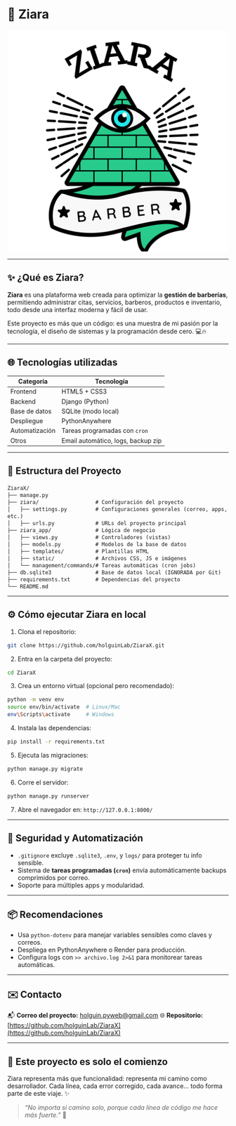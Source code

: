 
# 🚀 Ziara 

![Ziara Banner](/ziara_app/static/img/logo5.png)

---

## ✨ ¿Qué es Ziara?

**Ziara** es una plataforma web creada para optimizar la **gestión de barberías**, permitiendo administrar citas, servicios, barberos, productos e inventario, todo desde una interfaz moderna y fácil de usar.

Este proyecto es más que un código: es una muestra de mi pasión por la tecnología, el diseño de sistemas y la programación desde cero. 💻🔥

---

## 🌐 Tecnologías utilizadas

| Categoría      | Tecnología                         |
| -------------- | ---------------------------------- |
| Frontend       | HTML5 + CSS3                       |
| Backend        | Django (Python)                    |
| Base de datos  | SQLite (modo local)                |
| Despliegue     | PythonAnywhere                     |
| Automatización | Tareas programadas con `cron`      |
| Otros          | Email automático, logs, backup zip |

---

## 📁 Estructura del Proyecto

```
ZiaraX/
├── manage.py
├── ziara/                  # Configuración del proyecto
│   ├── settings.py         # Configuraciones generales (correo, apps, etc.)
│   ├── urls.py             # URLs del proyecto principal
├── ziara_app/              # Lógica de negocio
│   ├── views.py            # Controladores (vistas)
│   ├── models.py           # Modelos de la base de datos
│   ├── templates/          # Plantillas HTML
│   ├── static/             # Archivos CSS, JS e imágenes
│   └── management/commands/# Tareas automáticas (cron jobs)
├── db.sqlite3              # Base de datos local (IGNORADA por Git)
├── requirements.txt        # Dependencias del proyecto
└── README.md
```

---

## ⚙️ Cómo ejecutar Ziara en local

1. Clona el repositorio:

```bash
git clone https://github.com/holguinLab/ZiaraX.git
```

2. Entra en la carpeta del proyecto:

```bash
cd ZiaraX
```

3. Crea un entorno virtual (opcional pero recomendado):

```bash
python -m venv env
source env/bin/activate  # Linux/Mac
env\Scripts\activate     # Windows
```

4. Instala las dependencias:

```bash
pip install -r requirements.txt
```

5. Ejecuta las migraciones:

```bash
python manage.py migrate
```

6. Corre el servidor:

```bash
python manage.py runserver
```

7. Abre el navegador en: `http://127.0.0.1:8000/`

---

## 🔐 Seguridad y Automatización

* `.gitignore` excluye `.sqlite3`, `.env`, y `logs/` para proteger tu info sensible.
* Sistema de **tareas programadas (`cron`)** envía automáticamente backups comprimidos por correo.
* Soporte para múltiples apps y modularidad.

---

## 📦 Recomendaciones

* Usa `python-dotenv` para manejar variables sensibles como claves y correos.
* Despliega en PythonAnywhere o Render para producción.
* Configura logs con `>> archivo.log 2>&1` para monitorear tareas automáticas.

---

## ✉️ Contacto

📬 **Correo del proyecto:** [holguin.pyweb@gmail.com](mailto:holguin.pyweb@gmail.com)
🌐 **Repositorio:** [https://github.com/holguinLab/ZiaraX](https://github.com/holguinLab/ZiaraX)

---

## 🌟 Este proyecto es solo el comienzo

Ziara representa más que funcionalidad: representa mi camino como desarrollador. Cada línea, cada error corregido, cada avance... todo forma parte de este viaje. ✨

> *“No importa si camino solo, porque cada línea de código me hace más fuerte.”* 💪
